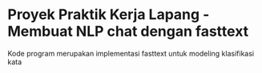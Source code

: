 # Proyek Praktik Kerja Lapang - Membuat NLP chat dengan fasttext
Kode program merupakan implementasi fasttext untuk modeling klasifikasi kata
